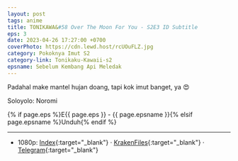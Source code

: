 ```yaml
---
layout: post
tags: anime
title: TONIKAWA&#58 Over The Moon For You - S2E3 ID Subtitle
eps: 3
date: 2023-04-26 17:27:00 +0700
coverPhoto: https://cdn.lewd.host/rcUOuFLZ.jpg
category: Pokoknya Imut S2
category-link: Tonikaku-Kawaii-s2
epsname: Sebelum Kembang Api Meledak
---
```


Padahal make mantel hujan doang, tapi kok imut banget, ya 😍

Soloyolo: Noromi

{% if page.eps %}E{{ page.eps }} - {{ page.epsname }}{% elsif page.epsname %}Unduh{% endif %}

---
- 1080p: [Index](https://bit.ly/43xWYHw){:target="_blank"} &middot; [KrakenFiles](https://krakenfiles.com/view/Jwqcfeevu5/file.html){:target="_blank"} &middot; [Telegram](https://t.me/a1fansubweeklies/285){:target="_blank"}